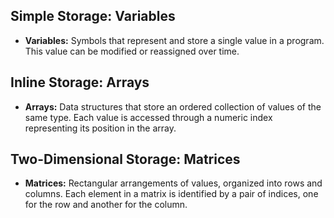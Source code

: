 ## Simple Storage: Variables
- **Variables:** Symbols that represent and store a single value in a program. This value can be modified or reassigned over time.

## Inline Storage: Arrays
- **Arrays:** Data structures that store an ordered collection of values of the same type. Each value is accessed through a numeric index representing its position in the array.

## Two-Dimensional Storage: Matrices
- **Matrices:** Rectangular arrangements of values, organized into rows and columns. Each element in a matrix is identified by a pair of indices, one for the row and another for the column.
